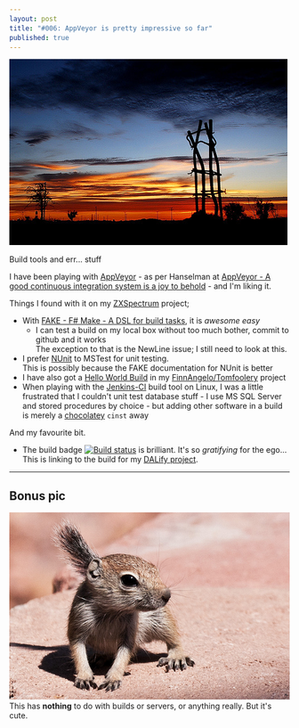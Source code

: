 ```yaml
---
layout: post
title: "#006: AppVeyor is pretty impressive so far"
published: true
---
```


<a href="https://flic.kr/p/64Qc2m" title="Building to Heaven">![Building to Heaven](images/3325135786_9f28847c3c_z.jpg)</a>

Build tools and err... stuff

I have been playing with [AppVeyor](https://ci.appveyor.com) - as per Hanselman at [AppVeyor - A good continuous integration system is a joy to behold](http://www.hanselman.com/blog/AppVeyorAGoodContinuousIntegrationSystemIsAJoyToBehold.aspx
) - and I'm liking it. 

Things I found with it on my [ZXSpectrum](https://github.com/FinnAngelo/ZXSpectrum) project;

* With [FAKE - F# Make - A DSL for build tasks](http://fsharp.github.io/FAKE/), it is _awesome easy_
  * I can test a build on my local box without too much bother, commit to github and it works  
    The exception to that is the NewLine issue; I still need to look at this.
* I prefer [NUnit](http://www.nunit.org/) to MSTest for unit testing.  
  This is possibly because the FAKE documentation for NUnit is better
* I have also got a [Hello World Build](https://github.com/FinnAngelo/Tomfoolery/tree/master/HelloWorldBuild) 
  in my [FinnAngelo/Tomfoolery](https://github.com/FinnAngelo/Tomfoolery) project
* When playing with the [Jenkins-CI](https://jenkins-ci.org/) build tool on Linux, I was a little frustrated 
  that I couldn't unit test database stuff - I use MS SQL Server and stored procedures by choice - but adding 
  other software in a build is merely a [chocolatey](https://chocolatey.org/) `cinst` away

And my favourite bit. 

* The build badge [![Build status](https://ci.appveyor.com/api/projects/status/c7pd6su7824jiuv8?svg=true)](https://ci.appveyor.com/project/FinnAngelo/dalify) is brilliant. It's so _gratifying_ for the ego...  
  This is linking to the build for my [DALify project](https://github.com/FinnAngelo/DALify). 

---------
Bonus pic
---------

<a href="https://flic.kr/p/9YhRK2" title="Building Trust">![Building Trust](images/5887867043_8386af87b1_z.jpg)</a>  
This has **nothing** to do with builds or servers, or anything really. But it's cute.
